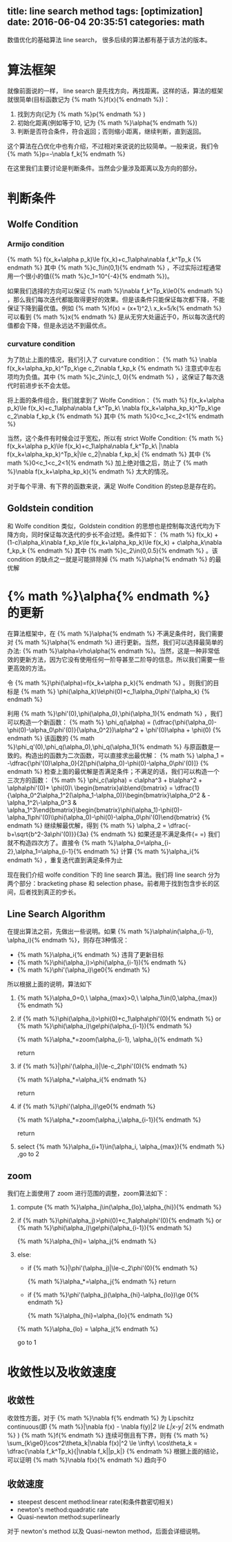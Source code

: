 title: line search method
tags: [optimization]
date: 2016-06-04 20:35:51
categories: math
---
数值优化的基础算法 line search， 很多后续的算法都有基于该方法的版本。
<!--more-->
# 算法框架
就像前面说的一样， line search 是先找方向，再找距离。这样的话，算法的框架就很简单(目标函数记为 {% math %}f(x){% endmath %})：
1. 找到方向(记为 {% math %}p{% endmath %} )
2. 初始化距离(例如等于10, 记为 {% math %}\alpha{% endmath %})
3. 判断是否符合条件，符合返回；否则缩小距离，继续判断，直到返回。

这个算法在凸优化中也有介绍，不过相对来说说的比较简单。一般来说，我们令 {% math %}p=-\nabla f_k{% endmath %}

在这里我们主要讨论是判断条件。当然会少量涉及距离以及方向的部分。

# 判断条件
## Wolfe Condition
### Armijo condition
{% math %}
f(x_k+\alpha p_k)\le f(x_k)+c_1\alpha\nabla f_k^Tp_k
{% endmath %}
其中 {% math %}c_1\in(0,1){% endmath %} ，不过实际过程通常用一个很小的值({% math %}c_1=10^{-4}{% endmath %})。

如果我们选择的方向可以保证 {% math %}\nabla f_k^Tp_k\le0{% endmath %} ，那么我们每次迭代都能取得更好的效果。但是该条件只能保证每次都下降，不能保证下降到最优值。例如 {% math %}f(x) = (x+1)^2,\ x_k=5/k{% endmath %} 可以看到 {% math %}x{% endmath %} 是从无穷大处逼近于0，所以每次迭代的值都会下降，但是永远达不到最优点。
### curvature condition
为了防止上面的情况，我们引入了 curvature condition：
{% math %}
\nabla f(x_k+\alpha_kp_k)^Tp_k\ge c_2\nabla f_kp_k
{% endmath %}
注意式中左右项均为负值。其中 {% math %}c_2\in(c_1, 0){% endmath %} ，这保证了每次迭代时前进步长不会太低。

将上面的条件组合，我们就拿到了 Wolfe Condition：
{% math %}
f(x_k+\alpha p_k)\le f(x_k)+c_1\alpha\nabla f_k^Tp_k\\
\nabla f(x_k+\alpha_kp_k)^Tp_k\ge c_2\nabla f_kp_k
{% endmath %}
其中 {% math %}0<c_1<c_2<1{% endmath %}

当然，这个条件有时候会过于宽松，所以有 strict Wolfe Condition:
{% math %}
f(x_k+\alpha p_k)\le f(x_k)+c_1\alpha\nabla f_k^Tp_k\\
|\nabla f(x_k+\alpha_kp_k)^Tp_k|\le c_2|\nabla f_kp_k|
{% endmath %}
其中 {% math %}0<c_1<c_2<1{% endmath %} 加上绝对值之后，防止了 {% math %}\nabla f(x_k+\alpha_kp_k){% endmath %} 太大的情况。

对于每个平滑、有下界的函数来说，满足 Wolfe Condition 的step总是存在的。

## Goldstein condition
和 Wolfe condition 类似，Goldstein condition 的思想也是控制每次迭代均为下降方向，同时保证每次迭代的步长不会过短。条件如下：
{% math %}
f(x_k) + (1-c)\alpha_k\nabla f_kp_k\le f(x_k+\alpha_kp_k)\le f(x_k) + c\alpha_k\nabla f_kp_k
{% endmath %}
其中 {% math %}c_2\in(0,0.5){% endmath %} 。该 condition 的缺点之一就是可能排除掉 {% math %}\alpha{% endmath %} 的最优解

# {% math %}\alpha{% endmath %} 的更新
在算法框架中，在 {% math %}\alpha{% endmath %} 不满足条件时，我们需要对 {% math %}\alpha{% endmath %} 进行更新。当然，我们可以选择最简单的办法: {% math %}\alpha=\rho\alpha{% endmath %}。当然，这是一种非常低效的更新方法，因为它没有使用任何一阶导甚至二阶导的信息。所以我们需要一些更高效的方法。

令 {% math %}\phi(\alpha)=f(x_k+\alpha p_k){% endmath %} 。则我们的目标是
{% math %}
\phi(\alpha_k)\le\phi(0)+c_1\alpha_0\phi'(\alpha_k)
{% endmath %}

利用 {% math %}\phi'(0),\phi(\alpha_0),\phi(\alpha_1){% endmath %} ，我们可以构造一个新函数：
{% math %}
\phi_q(\alpha) = (\dfrac{\phi(\alpha_0)-\phi(0)-\alpha_0\phi'(0)}{\alpha_0^2})\alpha^2 + \phi'(0)\alpha + \phi(0)
{% endmath %}
该函数的 {% math %}\phi_q'(0),\phi_q(\alpha_0),\phi_q(\alpha_1){% endmath %} 与原函数是一致的。构造出的函数为二次函数，可以直接求出最优解：
{% math %}
\alpha_1 = -\dfrac{\phi'(0)\alpha_0}{2[\phi(\alpha_0)-\phi(0)-\alpha_0\phi'(0)]}
{% endmath %}
检查上面的最优解是否满足条件；不满足的话，我们可以构造一个三次方的函数：
{% math %}
\phi_c(\alpha) = c\alpha^3 + b\alpha^2 + \alpha\phi'(0)+ \phi(0)\\
\begin{bmatrix}a\\b\end{bmatrix} = \dfrac{1}{\alpha_0^2\alpha_1^2(\alpha_1-\alpha_0)}\begin{bmatrix}\alpha_0^2 & -\alpha_1^2\\-\alpha_0^3 & \alpha_1^3\end{bmatrix}\begin{bmatrix}\phi(\alpha_1)-\phi(0)-\alpha_1\phi'(0)\\\phi(\alpha_0)-\phi(0)-\alpha_0\phi'(0)\end{bmatrix}
{% endmath %}
继续解最优解，得到
{% math %}
\alpha_2 = \dfrac{-b+\sqrt{b^2-3a\phi'(0)}}{3a}
{% endmath %}
如果还是不满足条件(= =) 我们就不构造四次方了。直接令 {% math %}\alpha_0=\alpha_{i-2},\alpha_1=\alpha_{i-1}{% endmath %} 计算 {% math %}\alpha_i{% endmath %} ，重复迭代直到满足条件为止

现在我们介绍 wolfe condition 下的 line search 算法。我们将 line search 分为两个部分：bracketing phase 和 selection phase。前者用于找到包含步长的区间，后者找到真正的步长。

## Line Search Algorithm
在提出算法之前，先做出一些说明。如果 {% math %}\alpha\in(\alpha_{i-1}, \alpha_i){% endmath %}，则存在3种情况：
- {% math %}\alpha_i{% endmath %} 违背了更新目标
- {% math %}\phi(\alpha_i)>\phi(\alpha_{i-1}){% endmath %}
- {% math %}\phi'(\alpha_i)\ge0{% endmath %}

所以根据上面的说明，算法如下

1.  {% math %}\alpha_0=0,\ \alpha_{max}>0,\ \alpha_1\in(0,\alpha_{max}){% endmath %}
2. if {% math %}\phi(\alpha_i)>\phi(0)+c_1\alpha\phi'(0){% endmath %} or {% math %}\phi(\alpha_i)\ge\phi(\alpha_{i-1}){% endmath %}

    {% math %}\alpha_*=zoom(\alpha_{i-1}, \alpha_i){% endmath %}

    return
3. if {% math %}|\phi'(\alpha_i)|\le-c_2\phi'(0){% endmath %}

    {% math %}\alpha_*=\alpha_i{% endmath %}

    return
4. if {% math %}\phi'(\alpha_i)\ge0{% endmath %}

    {% math %}\alpha_*=zoom(\alpha_i,\alpha_{i-1}){% endmath %}

    return
5. select {% math %}\alpha_{i+1}\in(\alpha_i, \alpha_{max}){% endmath %} ,go to 2

## zoom
我们在上面使用了 zoom 进行范围的调整，zoom算法如下：
1. compute {% math %}\alpha_j\in(\alpha_{lo},\alpha_{hi}){% endmath %}
2. if {% math %}\phi(\alpha_j)>\phi(0)+c_1\alpha\phi'(0){% endmath %} or {% math %}\phi(\alpha_i)\ge\phi(\alpha_{i-1}){% endmath %}

    {% math %}\alpha_{hi}= \alpha_j{% endmath %}

3. else:
    - if {% math %}|\phi'(\alpha_j)|\le-c_2\phi'(0){% endmath %}

      {% math %}\alpha_*=\alpha_j{% endmath %}
      return
    - if {% math %}\phi'(\alpha_j)(\alpha_{hi}-\alpha_{lo})\ge 0{% endmath %}

      {% math %}\alpha_{hi}=\alpha_{lo}{% endmath %}

    {% math %}\alpha_{lo} = \alpha_j{% endmath %}

    go to 1


# 收敛性以及收敛速度
## 收敛性
收敛性方面，对于 {% math %}\nabla f{% endmath %} 为 Lipschitz continuous(即 {% math %}\|\nabla f(x) - \nabla f(y)\|_2 \le L\|x-y\|_ 2{% endmath %} ) {% math %}f{% endmath %} 连续可倒且有下界，则有
{% math %}
\sum_{k\ge0}\cos^2\theta_k\|\nabla f(x)\|^2 \le \infty\\
\cos\theta_k = \dfrac{\nabla f_k^Tp_k}{\|\nabla f_k\|\|p_k\|}
{% endmath %}
根据上面的结论，可以证明 {% math %}\nabla f(x){% endmath %} 趋向于0

## 收敛速度
- steepest descent method:linear rate(和条件数密切相关)
- newton's method:quadratic rate
- Quasi-newton method:superlinearly

对于 newton's method 以及 Quasi-newton method，后面会详细说明。

